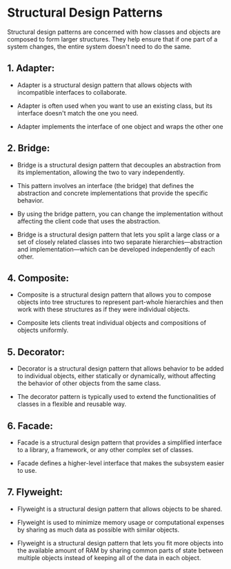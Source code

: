 # Structural Design Patterns

Structural design patterns are concerned with how classes and objects are composed to form larger structures. They help ensure that if one part of a system changes, the entire system doesn't need to do the same.

## 1. Adapter:

- Adapter is a structural design pattern that allows objects with incompatible interfaces to collaborate.

- Adapter is often used when you want to use an existing class, but its interface doesn't match the one you need.

- Adapter implements the interface of one object and wraps the other one

## 2. Bridge:

- Bridge is a structural design pattern that decouples an abstraction from its implementation, allowing the two to vary independently.

- This pattern involves an interface (the bridge) that defines the abstraction and concrete implementations that provide the specific behavior.

- By using the bridge pattern, you can change the implementation without affecting the client code that uses the abstraction.

- Bridge is a structural design pattern that lets you split a large class or a set of closely related classes into two separate hierarchies—abstraction and implementation—which can be developed independently of each other.

## 4. Composite:

- Composite is a structural design pattern that allows you to compose objects into tree structures to represent part-whole hierarchies and then work with these structures as if they were individual objects.

- Composite lets clients treat individual objects and compositions of objects uniformly.

## 5. Decorator:

- Decorator is a structural design pattern that allows behavior to be added to individual objects, either statically or dynamically, without affecting the behavior of other objects from the same class.
  
- The decorator pattern is typically used to extend the functionalities of classes in a flexible and reusable way.

## 6. Facade:

- Facade is a structural design pattern that provides a simplified interface to a library, a framework, or any other complex set of classes.

- Facade defines a higher-level interface that makes the subsystem easier to use.

## 7. Flyweight:

- Flyweight is a structural design pattern that allows objects to be shared.

- Flyweight is used to minimize memory usage or computational expenses by sharing as much data as possible with similar objects.

- Flyweight is a structural design pattern that lets you fit more objects into the available amount of RAM by sharing common parts of state between multiple objects instead of keeping all of the data in each object.